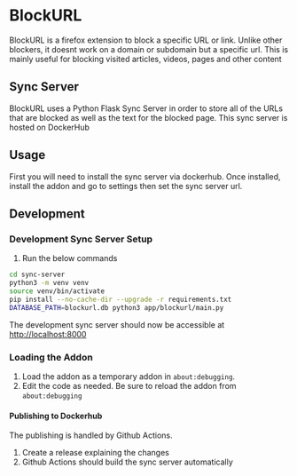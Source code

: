 # BlockURL

BlockURL is a firefox extension to block a specific URL or link. Unlike other blockers, it doesnt work on a domain or subdomain but a specific url. This is mainly useful for blocking visited articles, videos, pages and other content

## Sync Server
BlockURL uses a Python Flask Sync Server in order to store all of the URLs that are blocked as well as the text for the blocked page. This sync server is hosted on DockerHub


## Usage
First you will need to install the sync server via dockerhub. Once installed, install the addon and go to settings then set the sync server url.

## Development

### Development Sync Server Setup
1. Run the below commands

```bash
cd sync-server
python3 -m venv venv
source venv/bin/activate
pip install --no-cache-dir --upgrade -r requirements.txt
DATABASE_PATH=blockurl.db python3 app/blockurl/main.py
```
The development sync server should now be accessible at [http://localhost:8000](http://localhost:8000)

### Loading the Addon
1. Load the addon as a temporary addon in `about:debugging`.
2. Edit the code as needed. Be sure to reload the addon from `about:debugging`

#### Publishing to Dockerhub
The publishing is handled by Github Actions.

1. Create a release explaining the changes
2. Github Actions should build the sync server automatically
